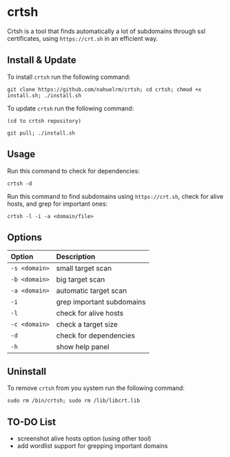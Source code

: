 # crtsh

Crtsh is a tool that finds automatically a lot of subdomains through ssl certificates, using `https://crt.sh` in an efficient way.

## Install & Update

To install `crtsh` run the following command:

```
git clone https://github.com/nahuelrm/crtsh; cd crtsh; chmod +x install.sh; ./install.sh
```

To update `crtsh` run the following command:

```
(cd to crtsh repository)

git pull; ./install.sh
```

## Usage

Run this command to check for dependencies:

```
crtsh -d
```

Run this command to find subdomains using `https://crt.sh`, check for alive hosts, and grep for important ones:

```
crtsh -l -i -a <domain/file>
```

## Options

| Option | Description |
| :--- | :--- |
| `-s <domain>` | small target scan |
| `-b <domain>` | big target scan |
| `-a <domain>` | automatic target scan |
| `-i` | grep important subdomains |
| `-l` | check for alive hosts |
| `-c <domain>` | check a target size |
| `-d` | check for dependencies |
| `-h` | show help panel |

## Uninstall

To remove `crtsh` from you system run the following command:

```
sudo rm /bin/crtsh; sudo rm /lib/libcrt.lib 
```

## TO-DO List

- screenshot alive hosts option (using other tool)
- add wordlist support for grepping important domains

